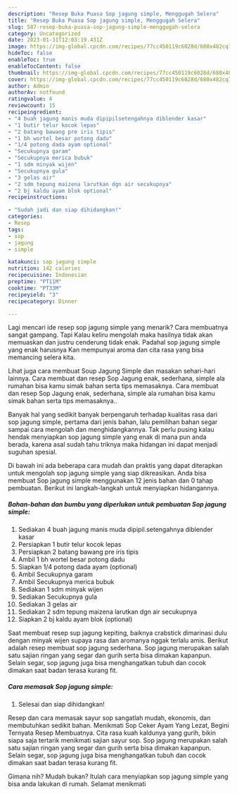 ```yaml
---
description: "Resep Buka Puasa Sop jagung simple, Menggugah Selera"
title: "Resep Buka Puasa Sop jagung simple, Menggugah Selera"
slug: 587-resep-buka-puasa-sop-jagung-simple-menggugah-selera
category: Uncategorized
date: 2023-01-31T12:03:19.431Z
image: https://img-global.cpcdn.com/recipes/77cc450119c6028d/680x482cq70/sop-jagung-simple-foto-resep-utama.jpg
hideToc: false
enableToc: true
enableTocContent: false
thumbnail: https://img-global.cpcdn.com/recipes/77cc450119c6028d/680x482cq70/sop-jagung-simple-foto-resep-utama.jpg
cover: https://img-global.cpcdn.com/recipes/77cc450119c6028d/680x482cq70/sop-jagung-simple-foto-resep-utama.jpg
author: Admin
authorAv: notfound
ratingvalue: 4
reviewcount: 15
recipeingredient:
- "4 buah jagung manis muda dipipilsetengahnya diblender kasar"
- "1 butir telur kocok lepas"
- "2 batang bawang pre iris tipis"
- "1 bh wortel besar potong dadu"
- "1/4 potong dada ayam optional"
- "Secukupnya garam"
- "Secukupnya merica bubuk"
- "1 sdm minyak wijen"
- "Secukupnya gula"
- "3 gelas air"
- "2 sdm tepung maizena larutkan dgn air secukupnya"
- "2 bj kaldu ayam blok optional"
recipeinstructions:

- "Sudah jadi dan siap dihidangkan!"
categories:
- Resep
tags:
- sop
- jagung
- simple

katakunci: sop jagung simple 
nutrition: 142 calories
recipecuisine: Indonesian
preptime: "PT11M"
cooktime: "PT33M"
recipeyield: "3"
recipecategory: Dinner

---
```



Lagi mencari ide resep sop jagung simple yang menarik? Cara membuatnya sangat gampang. Tapi Kalau keliru mengolah maka hasilnya tidak akan memuaskan dan justru cenderung tidak enak. Padahal sop jagung simple yang enak harusnya Kan mempunyai aroma dan cita rasa yang bisa memancing selera kita.


Lihat juga cara membuat Soup Jagung Simple dan masakan sehari-hari lainnya. Cara membuat dan resep Sop Jagung enak, sederhana, simple ala rumahan bisa kamu simak bahan serta tips memasaknya. Cara membuat dan resep Sop Jagung enak, sederhana, simple ala rumahan bisa kamu simak bahan serta tips memasaknya..

Banyak hal yang sedikit banyak berpengaruh terhadap kualitas rasa dari sop jagung simple, pertama dari jenis bahan, lalu pemilihan bahan segar sampai cara mengolah dan menghidangkannya. Tak perlu pusing kalau hendak menyiapkan sop jagung simple yang enak di mana pun anda berada, karena asal sudah tahu triknya maka hidangan ini dapat menjadi suguhan spesial.


Di bawah ini ada beberapa cara mudah dan praktis yang dapat diterapkan untuk mengolah sop jagung simple yang siap dikreasikan. Anda bisa membuat Sop jagung simple menggunakan 12 jenis bahan dan 0 tahap pembuatan. Berikut ini langkah-langkah untuk menyiapkan hidangannya.

<!--inarticleads1-->

##### Bahan-bahan dan bumbu yang diperlukan untuk pembuatan Sop jagung simple:

1. Sediakan 4 buah jagung manis muda dipipil.setengahnya diblender kasar
1. Persiapkan 1 butir telur kocok lepas
1. Persiapkan 2 batang bawang pre iris tipis
1. Ambil 1 bh wortel besar potong dadu
1. Siapkan 1/4 potong dada ayam (optional)
1. Ambil Secukupnya garam
1. Ambil Secukupnya merica bubuk
1. Sediakan 1 sdm minyak wijen
1. Sediakan Secukupnya gula
1. Sediakan 3 gelas air
1. Sediakan 2 sdm tepung maizena larutkan dgn air secukupnya
1. Siapkan 2 bj kaldu ayam blok (optional)


Saat membuat resep sup jagung kepiting, baiknya crabstick dimarinasi dulu dengan minyak wijen supaya rasa dan aromanya nggak terlalu amis. Berikut adalah resep membuat sop jagung sederhana. Sop jagung merupakan salah satu sajian ringan yang segar dan gurih serta bisa dimakan kapanpun. Selain segar, sop jagung juga bisa menghangatkan tubuh dan cocok dimakan saat badan terasa kurang fit. 

<!--inarticleads2-->

##### Cara memasak Sop jagung simple:


1. Selesai dan siap dihidangkan!

Resep dan cara memasak sayur sop sangatlah mudah, ekonomis, dan membutuhkan sedikit bahan. Menikmati Sop Ceker Ayam Yang Lezat, Begini Ternyata Resep Membuatnya. Cita rasa kuah kaldunya yang gurih, bikin siapa saja tertarik menikmati sajian sayur sop. Sop jagung merupakan salah satu sajian ringan yang segar dan gurih serta bisa dimakan kapanpun. Selain segar, sop jagung juga bisa menghangatkan tubuh dan cocok dimakan saat badan terasa kurang fit. 

Gimana nih? Mudah bukan? Itulah cara menyiapkan sop jagung simple yang bisa anda lakukan di rumah. Selamat menikmati
